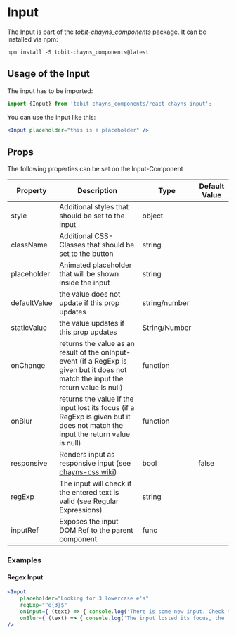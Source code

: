 # Input

The Input is part of the *tobit-chayns_components* package. It can be installed via npm:

    npm install -S tobit-chayns_components@latest


## Usage of the Input
The input has to be imported:

```js
import {Input} from 'tobit-chayns_components/react-chayns-input';
```


You can use the input like this:
```jsx
<Input placeholder="this is a placeholder" />
```

## Props
The following properties can be set on the Input-Component

| Property   | Description   | Type    | Default Value |
|------------|-----------------------------------------------------------------------------------------------------|--------|--------------|
| style      | Additional styles that should be set to the input  | object | |
| className | Additional CSS-Classes that should be set to the button | string | |
| placeholder | Animated placeholder that will be shown inside the input  | string | |
| defaultValue | the value does not update if this prop updates  | string/number | |
| staticValue | the value updates if this prop updates  | String/Number | |
| onChange | returns the value as an result of the onInput-event (if a RegExp is given but it does not match the input the return value is null) | function |  |
| onBlur | returns the value if the input lost its focus (if a RegExp is given but it does not match the input the return value is null) | function |  |
| responsive | Renders input as responsive input (see [chayns-css wiki](https://github.com/TobitSoftware/chayns-css/wiki/form-elements#responsive-input)) | bool | false  |
| regExp | The input will check if the entered text is valid (see Regular Expressions) | string |  |
| inputRef | Exposes the input DOM Ref to the parent component | func |  |


### Examples
#### Regex Input
```jsx
<Input
    placeholder="Looking for 3 lowercase e's"
    regExp="^e{3}$" 
    onInput={ (text) => { console.log('There is some new input. Check the new text: ', text); }}
    onBlur={ (text) => { console.log('The input losted its focus, the final input is: ', text); }}
/>
```